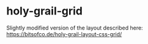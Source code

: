 # holy-grail-grid

Slightly modified version of the layout described here: https://bitsofco.de/holy-grail-layout-css-grid/
